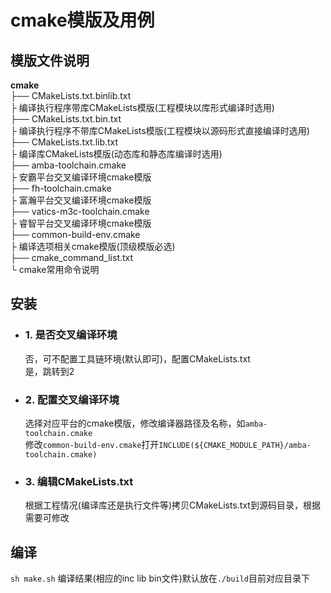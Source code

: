 # cmake模版及用例

## 模版文件说明
**cmake**  
├── CMakeLists.txt.binlib.txt</br>
├   编译执行程序带库CMakeLists模版(工程模块以库形式编译时选用)</br>
├── CMakeLists.txt.bin.txt</br>
├   编译执行程序不带库CMakeLists模版(工程模块以源码形式直接编译时选用)</br>
├── CMakeLists.txt.lib.txt</br>
├   编译库CMakeLists模版(动态库和静态库编译时选用)</br>
├── amba-toolchain.cmake</br>
├   安霸平台交叉编译环境cmake模版</br>
├── fh-toolchain.cmake</br>
├   富瀚平台交叉编译环境cmake模版</br>
├── vatics-m3c-toolchain.cmake</br>
├   睿智平台交叉编译环境cmake模版</br>
├── common-build-env.cmake</br>
├   编译选项相关cmake模版(顶级模版必选)</br>
├── cmake_command_list.txt</br>
└   cmake常用命令说明

## 安装
* ### 1. 是否交叉编译环境
    否，可不配置工具链环境(默认即可)，配置CMakeLists.txt</br>
    是，跳转到2
* ### 2. 配置交叉编译环境
    选择对应平台的cmake模版，修改编译器路径及名称，如`amba-toolchain.cmake`</br>
    修改`common-build-env.cmake`打开`INCLUDE(${CMAKE_MODULE_PATH}/amba-toolchain.cmake)`
* ### 3. 编辑CMakeLists.txt
    根据工程情况(编译库还是执行文件等)拷贝CMakeLists.txt到源码目录，根据需要可修改

## 编译
`sh make.sh`
编译结果(相应的inc lib bin文件)默认放在`./build`目前对应目录下

